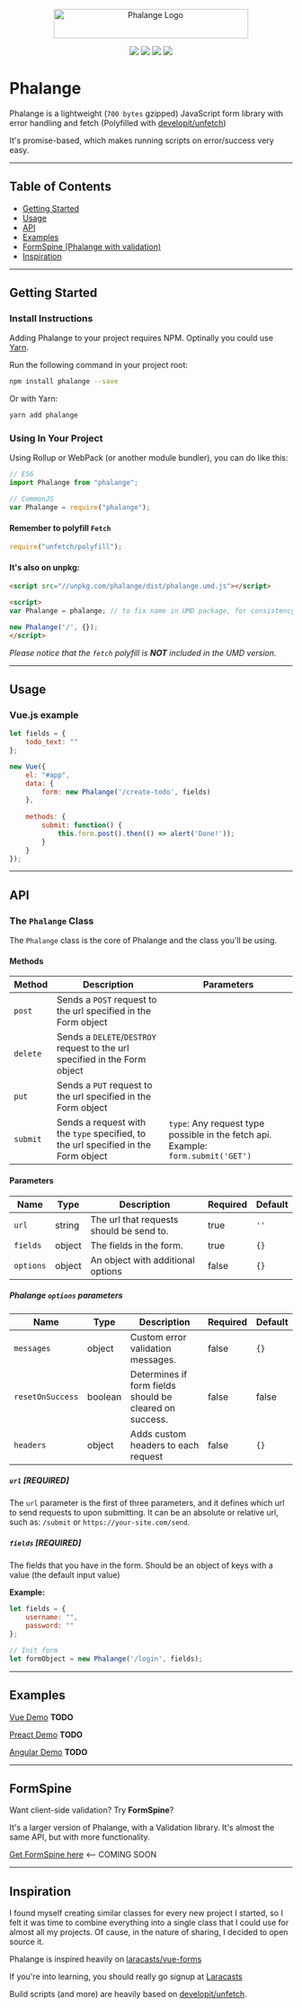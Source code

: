 <p align="center" style="text-align: center;">
<a href="http://lasserafn.github.io/phalange/"><img src="https://cdn.rawgit.com/LasseRafn/Phalange/1976e25f/logo.svg" width="346" height="52" alt="Phalange Logo" /></a>
</p>

<p align="center" style="text-align: center;">
<a href="https://codecov.io/gh/LasseRafn/Phalange"><img src="https://img.shields.io/codecov/c/github/LasseRafn/Phalange.svg?style=flat-square" /></a>
<a href="https://travis-ci.org/LasseRafn/Phalange"><img src="https://img.shields.io/travis/LasseRafn/Phalange.svg?style=flat-square" /></a>
<a href="http://npmjs.com/package/phalange"><img src="https://img.shields.io/npm/v/phalange.svg?style=flat-square" /></a>
<a href="http://npmjs.com/package/phalange"><img src="https://img.shields.io/npm/dt/phalange.svg?style=flat-square" /></a>
</p>

# Phalange

Phalange is a lightweight (`700 bytes` gzipped) JavaScript form library with error handling and fetch (Polyfilled with [developit/unfetch](https://github.com/developit/unfetch))

It's promise-based, which makes running scripts on error/success very easy.

------------------------------------------------

## Table of Contents

* [Getting Started](#getting-started)
* [Usage](#usage)
* [API](#api)
* [Examples](#examples)
* [FormSpine (Phalange with validation)](#formspine)
* [Inspiration](#inspiration)

------------------------------------------------

## Getting Started

### Install Instructions

Adding Phalange to your project requires NPM. Optinally you could use [Yarn](https://yarnpkg.com).

Run the following command in your project root:
```bash
npm install phalange --save
```

Or with Yarn:
```bash
yarn add phalange
```

### Using In Your Project

Using Rollup or WebPack (or another module bundler), you can do like this: 
```js
// ES6
import Phalange from "phalange";

// CommonJS
var Phalange = require("phalange");
```

#### Remember to polyfill `Fetch`
```js
require("unfetch/polyfill");
```

#### It's also on unpkg:
```html
<script src="//unpkg.com/phalange/dist/phalange.umd.js"></script>

<script>
var Phalange = phalange; // to fix name in UMD package, for consistency.

new Phalange('/', {});
</script>
```
_Please notice that the `fetch` polyfill is **NOT** included in the UMD version._
 
------------------------------------------------

## Usage

### Vue.js example
```js
let fields = {
    todo_text: ""
};

new Vue({
    el: "#app",
    data: {
        form: new Phalange('/create-todo', fields)
    },
    
    methods: {
        submit: function() {
            this.form.post().then(() => alert('Done!'));
        }
    }
});
```

------------------------------------------------

## API

### The `Phalange` Class

The `Phalange` class is the core of Phalange and the class you'll be using.

#### Methods

| Method | Description | Parameters |
| ------ | ----------- | ---------- |
| `post` | Sends a `POST` request to the url specified in the Form object |  |
| `delete` | Sends a `DELETE`/`DESTROY` request to the url specified in the Form object |  |
| `put` | Sends a `PUT` request to the url specified in the Form object |  |
| `submit` | Sends a request with the `type` specified, to the url specified in the Form object | `type`: Any request type possible in the fetch api. Example: `form.submit('GET')` |

#### Parameters

| Name | Type | Description | Required | Default |
| ---- |----- | ----------- |--------- | ------- |
| `url` | string | The url that requests should be send to. | true | `''` |
| `fields` | object | The fields in the form. | true | `{}` |
| `options` | object | An object with additional options | false | `{}` |

##### Phalange `options` parameters

| Name | Type | Description | Required | Default |
| ---- |----- | ----------- |--------- | ------- |
| `messages` | object | Custom error validation messages. | false | `{}` |
| `resetOnSuccess` | boolean | Determines if form fields should be cleared on success. | false | false |
| `headers` | object | Adds custom headers to each request | false | `{}` |

##### `url` [REQUIRED]

The `url` parameter is the first of three parameters, and it defines which url to send requests to upon submitting. It can be an absolute or relative url, such as: `/submit` or `https://your-site.com/send`.

##### `fields` [REQUIRED]

The fields that you have in the form. Should be an object of keys with a value (the default input value)

**Example:**
```js
let fields = {
    username: "",
    password: ""
};

// Init form
let formObject = new Phalange('/login', fields);
```
------------------------------------------------

## Examples

[Vue Demo](http://codepen.io/LasseRafn/pen/RpJMLY/) **TODO**

[Preact Demo](http://codepen.io/LasseRafn/pen/qrKMgG/) **TODO**

[Angular Demo](http://codepen.io/LasseRafn/pen/qrKMgG/) **TODO**

------------------------------------------------

## FormSpine

Want client-side validation? Try **FormSpine**?

It's a larger version of Phalange, with a Validation library. It's almost the same API, but with more functionality.

[Get FormSpine here](#) <-- COMING SOON

------------------------------------------------

## Inspiration
I found myself creating similar classes for every new project I started, so I felt it was time to combine everything into a single class that I could use for almost all my projects. Of cause, in the nature of sharing, I decided to open source it.

Phalange is inspired heavily on [laracasts/vue-forms](https://github.com/laracasts/Vue-Forms)

If you're into learning, you should really go signup at [Laracasts](https://laracasts.com)

Build scripts (and more) are heavily based on [developit/unfetch](https://github.com/developit/unfetch). 
